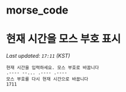 # morse_code
# 현재 시간을 모스 부호 표시
<!-- MORSE_TIME_START -->
_Last updated: `17:11` (KST)_

```
현재 시간을 입력하세요. 모스 부호로 바꿉니다
.---- --... .---- .----
모스 부호를 다시 현재 시간으로 바꿉니다
1711
```
<!-- MORSE_TIME_END -->
